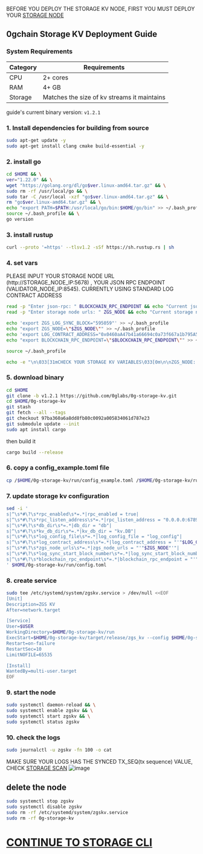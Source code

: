 BEFORE YOU DEPLOY THE STORAGE KV NODE, FIRST YOU MUST DEPLOY YOUR [STORAGE NODE](<https://github.com/hubofvalley/Testnet-Guides/blob/main/0g%20(zero-gravity)/storage-node/storage-node.md>)

## 0gchain Storage KV Deployment Guide

### **System Requirements**

| Category | Requirements                                |
| -------- | ------------------------------------------- |
| CPU      | 2+ cores                                    |
| RAM      | 4+ GB                                       |
| Storage  | Matches the size of kv streams it maintains |

guide's current binary version: `v1.2.1`

### 1. Install dependencies for building from source

```bash
sudo apt-get update -y
sudo apt-get install clang cmake build-essential -y
```

### 2. install go

```bash
cd $HOME && \
ver="1.22.0" && \
wget "https://golang.org/dl/go$ver.linux-amd64.tar.gz" && \
sudo rm -rf /usr/local/go && \
sudo tar -C /usr/local -xzf "go$ver.linux-amd64.tar.gz" && \
rm "go$ver.linux-amd64.tar.gz" && \
echo "export PATH=$PATH:/usr/local/go/bin:$HOME/go/bin" >> ~/.bash_profile && \
source ~/.bash_profile && \
go version
```

### 3. install rustup

```bash
curl --proto '=https' --tlsv1.2 -sSf https://sh.rustup.rs | sh
```

### 4. set vars

PLEASE INPUT YOUR STORAGE NODE URL (http://STORAGE_NODE_IP:5678) , YOUR JSON RPC ENDPOINT (VALIDATOR_NODE_IP:8545). CURRENTLY USING STANDARD LOG CONTRACT ADDRESS

```bash
read -p "Enter json-rpc: " BLOCKCHAIN_RPC_ENDPOINT && echo "Current json-rpc: $BLOCKCHAIN_RPC_ENDPOINT" &&
read -p "Enter storage node urls: " ZGS_NODE && echo "Current storage node urls: $ZGS_NODE"
```

```bash
echo 'export ZGS_LOG_SYNC_BLOCK="595059"' >> ~/.bash_profile
echo "export ZGS_NODE=\"$ZGS_NODE\"" >> ~/.bash_profile
echo 'export LOG_CONTRACT_ADDRESS="0x0460aA47b41a66694c0a73f667a1b795A5ED3556"' >> ~/.bash_profile
echo "export BLOCKCHAIN_RPC_ENDPOINT=\"$BLOCKCHAIN_RPC_ENDPOINT\"" >> ~/.bash_profile

source ~/.bash_profile

echo -e "\n\033[31mCHECK YOUR STORAGE KV VARIABLES\033[0m\n\nZGS_NODE: $ZGS_NODE\nLOG_CONTRACT_ADDRESS: $LOG_CONTRACT_ADDRESS\nMINE_CONTRACT: $MINE_CONTRACT\nZGS_LOG_SYNC_BLOCK: $ZGS_LOG_SYNC_BLOCK\nBLOCKCHAIN_RPC_ENDPOINT: $BLOCKCHAIN_RPC_ENDPOINT\n\n" "\033[3m\"lets buidl together\" - Grand Valley\033[0m"
```

### 5. download binary

```bash
cd $HOME
git clone -b v1.2.1 https://github.com/0glabs/0g-storage-kv.git
cd $HOME/0g-storage-kv
git stash
git fetch --all --tags
git checkout 97ba360a6a8dd8fb80c0092a005834061d787e23
git submodule update --init
sudo apt install cargo
```

then build it

```bash
cargo build --release
```

### 6. copy a config_example.toml file

```bash
cp /$HOME/0g-storage-kv/run/config_example.toml /$HOME/0g-storage-kv/run/config.toml
```

### 7. update storage kv configuration

```bash
sed -i '
s|^\s*#\?\s*rpc_enabled\s*=.*|rpc_enabled = true|
s|^\s*#\?\s*rpc_listen_address\s*=.*|rpc_listen_address = "0.0.0.0:6789"|
s|^\s*#\?\s*db_dir\s*=.*|db_dir = "db"|
s|^\s*#\?\s*kv_db_dir\s*=.*|kv_db_dir = "kv.DB"|
s|^\s*#\?\s*log_config_file\s*=.*|log_config_file = "log_config"|
s|^\s*#\?\s*log_contract_address\s*=.*|log_contract_address = "'"$LOG_CONTRACT_ADDRESS"'"|
s|^\s*#\?\s*zgs_node_urls\s*=.*|zgs_node_urls = "'"$ZGS_NODE"'"|
s|^\s*#\?\s*log_sync_start_block_number\s*=.*|log_sync_start_block_number = '"$ZGS_LOG_SYNC_BLOCK"'|
s|^\s*#\?\s*blockchain_rpc_endpoint\s*=.*|blockchain_rpc_endpoint = "'"$BLOCKCHAIN_RPC_ENDPOINT"'"|
' $HOME/0g-storage-kv/run/config.toml
```

### 8. create service

```bash
sudo tee /etc/systemd/system/zgskv.service > /dev/null <<EOF
[Unit]
Description=ZGS KV
After=network.target

[Service]
User=$USER
WorkingDirectory=$HOME/0g-storage-kv/run
ExecStart=$HOME/0g-storage-kv/target/release/zgs_kv --config $HOME/0g-storage-kv/run/config.toml
Restart=on-failure
RestartSec=10
LimitNOFILE=65535

[Install]
WantedBy=multi-user.target
EOF
```

### 9. start the node

```bash
sudo systemctl daemon-reload && \
sudo systemctl enable zgskv && \
sudo systemctl start zgskv && \
sudo systemctl status zgskv
```

### 10. check the logs

```bash
sudo journalctl -u zgskv -fn 100 -o cat
```

MAKE SURE YOUR LOGS HAS THE SYNCED TX_SEQ(tx sequence) VALUE, CHECK [STORAGE SCAN](https://storagescan-newton.0g.ai/)
![image](https://github.com/hubofvalley/Testnet-Guides/assets/100946299/ce2d8707-190d-4931-8ed1-44c1447fe360)

## delete the node

```bash
sudo systemctl stop zgskv
sudo systemctl disable zgskv
sudo rm -rf /etc/systemd/system/zgskv.service
sudo rm -rf 0g-storage-kv
```

# [CONTINUE TO STORAGE CLI](<https://github.com/hubofvalley/Testnet-Guides/blob/main/0g%20(zero-gravity)/storage-cli/storage-cli.md>)
